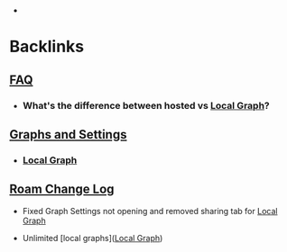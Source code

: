 - 

# Backlinks
## [FAQ](<FAQ.md>)
- ### **What's the difference between hosted vs** [Local Graph](<Local Graph.md>)?

## [Graphs and Settings](<Graphs and Settings.md>)
- ### [Local Graph](<Local Graph.md>)

## [Roam Change Log](<Roam Change Log.md>)
- Fixed Graph Settings not opening and removed sharing tab for [Local Graph](<Local Graph.md>)

- Unlimited [local graphs]([Local Graph](<Local Graph.md>))

